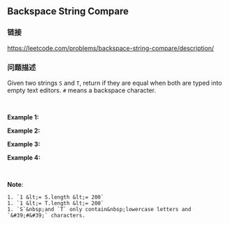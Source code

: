 ## Backspace String Compare  
### 链接  
https://leetcode.com/problems/backspace-string-compare/description/  
### 问题描述
Given two&nbsp;strings&nbsp;`S`&nbsp;and `T`,&nbsp;return if they are equal when both are typed into empty text editors. `#` means a backspace character.

&nbsp;

**Example 1:**

**Example 2:**

**Example 3:**

**Example 4:**

&nbsp;

**Note**:

	1. `1 &lt;= S.length &lt;= 200`
	1. `1 &lt;= T.length &lt;= 200`
	1. `S`&nbsp;and `T` only contain&nbsp;lowercase letters and `&#39;#&#39;` characters.
